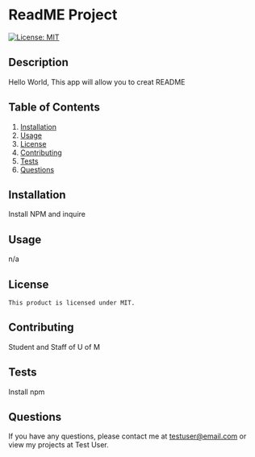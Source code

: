 # ReadME Project
  

  [![License: MIT](https://img.shields.io/badge/License-MIT-yellow.svg)](https://opensource.org/licenses/MIT)


## Description
Hello World, This app will allow you to creat README



## Table of Contents
1. [Installation](#installation)
2. [Usage](#usage)
3. [License](#license)
4. [Contributing](#contributing)
5. [Tests](#tests)
6. [Questions](#questions)

## Installation
Install NPM and inquire

## Usage
n/a

## License
    This product is licensed under MIT.

## Contributing
Student and Staff of U of M

## Tests
Install npm

## Questions
If you have any questions, please contact me at testuser@email.com or view my projects at Test User.
